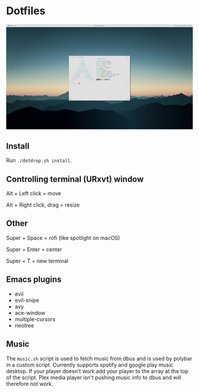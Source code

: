 # Dotfiles

![1](https://github.com/LukaJankovic/Dotfiles/raw/master/2.png)

## Install

Run `./dotdrop.sh install`.

## Controlling terminal (URxvt) window

Alt + Left click = move

Alt + Right click, drag = resize

## Other 

Super + Space = rofi (like spotlight on macOS)

Super + Enter = center

Super + T = new terminal

## Emacs plugins

* evil
* evil-snipe
* avy
* ace-window
* multiple-cursors
* neotree

## Music

The `music.sh` script is used to fetch music from dbus and is used by polybar in a custom script. Currently supports spotify and google play music desktop. If your player doesn't work add your player to the array at the top of the script. Plex media player isn't pushing music info to dbus and will therefore not work.

